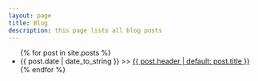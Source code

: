 ```yaml
---
layout: page
title: Blog
description: this page lists all blog posts
---
```


<ul>
{% for post in site.posts %}
<li>
{{ post.date | date_to_string }} >> <a href="{{ post.url }}">{{ post.header | default: post.title }}</a>
</li>
{% endfor %}
</ul>